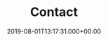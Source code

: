 ---
date: '2019-08-01T13:17:31.000+00:00'
title: "Contact"
menu:
  main:
    weight: 6
  footer:
    weight: 6
---